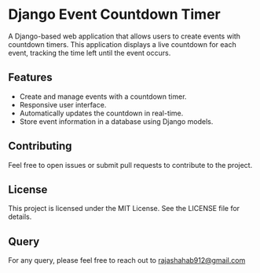 # Django Event Countdown Timer

A Django-based web application that allows users to create events with countdown timers. This application displays a live countdown for each event, tracking the time left until the event occurs.

## Features

- Create and manage events with a countdown timer.
- Responsive user interface.
- Automatically updates the countdown in real-time.
- Store event information in a database using Django models.
  
## Contributing

Feel free to open issues or submit pull requests to contribute to the project.

## License

This project is licensed under the MIT License. See the LICENSE file for details.

## Query

For any query, please feel free to reach out to rajashahab912@gmail.com
